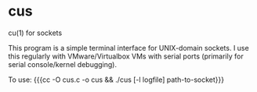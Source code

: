# cus
cu(1) for sockets

This program is a simple terminal interface for UNIX-domain sockets.
I use this regularly with VMware/Virtualbox VMs with serial ports
(primarily for serial console/kernel debugging).

To use: {{{cc -O cus.c -o cus && ./cus [-l logfile] path-to-socket}}}
